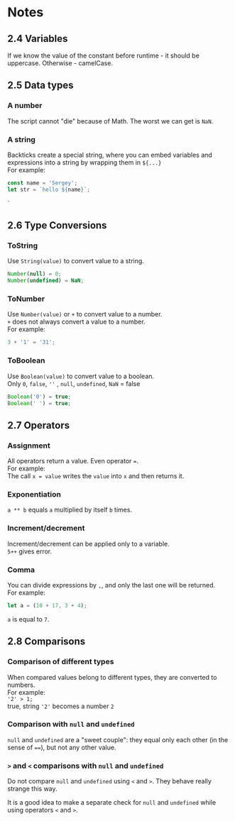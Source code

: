 # Notes 

## 2.4 Variables
If we know the value of the constant before runtime - it should be
uppercase. Otherwise - camelCase. 

## 2.5 Data types
### A number
The script cannot "die" because of Math. The worst we can get is `NaN`. <br>

### A string
Backticks create a special string, where you can embed variables 
and expressions into a string by wrapping them in `${...}` <br>
For example: 
```js
const name = 'Sergey';
let str = `hello ${name}`;
```
`

## 2.6 Type Conversions
### ToString
Use `String(value)` to convert value to a string. <br>
```js
Number(null) = 0;
Number(undefined) = NaN;
```

### ToNumber
Use `Number(value)` or `+` to convert value to a number. <br> 
`+` does not always convert a value to a number. <br>
For example: <br>
```javascript
3 + '1' = '31';
```

### ToBoolean
Use `Boolean(value)` to convert value to a boolean. <br> 
Only `0`, `false`, `''` , `null`, `undefined`, `NaN` = false <br>
```js
Boolean('0') = true; 
Boolean(' ') = true;
```

## 2.7 Operators
### Assignment
All operators return a value. Even operator `=`. <br>
For example: <br>
The call `x = value` writes the `value` into `x` and then returns it.

### Exponentiation
`a ** b` equals `a` multiplied by itself `b` times.

### Increment/decrement
Increment/decrement can be applied only to a variable. <br>
`5++` gives error.

### Comma
You can divide expressions by `,`, and only the last one
will be returned. <br>
For example: 
```js
let a = (10 + 17, 3 + 4);
```
`a` is equal to `7`.

## 2.8 Comparisons
### Comparison of different types
When compared values belong to different types, they are 
converted to numbers. <br>
For example: <br>
`'2' > 1;` <br>
true, string `'2'` becomes a number `2` 

### Comparison with `null` and `undefined`

`null` and `undefined` are a "sweet couple": they equal only
each other (in the sense of `==`), but not any other value.

### `>` and `<` comparisons with `null` and `undefined`

Do not compare `null` and `undefined` using `<` and `>`. 
They behave really strange this way. <br>

It is a good idea to make a separate check for `null`
and `undefined` while using operators `<` and `>`.

